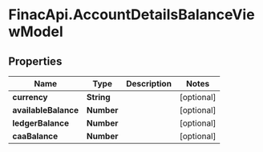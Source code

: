 # FinacApi.AccountDetailsBalanceViewModel

## Properties
Name | Type | Description | Notes
------------ | ------------- | ------------- | -------------
**currency** | **String** |  | [optional] 
**availableBalance** | **Number** |  | [optional] 
**ledgerBalance** | **Number** |  | [optional] 
**caaBalance** | **Number** |  | [optional] 
